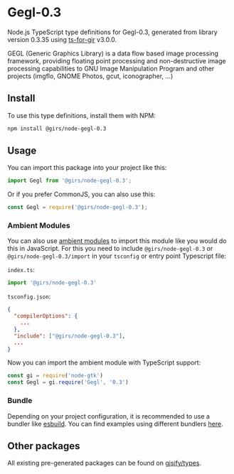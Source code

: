 
# Gegl-0.3

Node.js TypeScript type definitions for Gegl-0.3, generated from library version 0.3.35 using [ts-for-gir](https://github.com/gjsify/ts-for-gir) v3.0.0.

GEGL (Generic Graphics Library) is a data flow based image processing framework, providing floating point processing and non-destructive image processing capabilities to GNU Image Manipulation Program and other projects (imgflo, GNOME Photos, gcut, iconographer, …)

## Install

To use this type definitions, install them with NPM:
```bash
npm install @girs/node-gegl-0.3
```

## Usage

You can import this package into your project like this:
```ts
import Gegl from '@girs/node-gegl-0.3';
```

Or if you prefer CommonJS, you can also use this:
```ts
const Gegl = require('@girs/node-gegl-0.3');
```

### Ambient Modules

You can also use [ambient modules](https://github.com/gjsify/ts-for-gir/tree/main/packages/cli#ambient-modules) to import this module like you would do this in JavaScript.
For this you need to include `@girs/node-gegl-0.3` or `@girs/node-gegl-0.3/import` in your `tsconfig` or entry point Typescript file:

`index.ts`:
```ts
import '@girs/node-gegl-0.3'
```

`tsconfig.json`:
```json
{
  "compilerOptions": {
    ...
  },
  "include": ["@girs/node-gegl-0.3"],
  ...
}
```

Now you can import the ambient module with TypeScript support: 

```ts
const gi = require('node-gtk')
const Gegl = gi.require('Gegl', '0.3')
```


### Bundle

Depending on your project configuration, it is recommended to use a bundler like [esbuild](https://esbuild.github.io/). You can find examples using different bundlers [here](https://github.com/gjsify/ts-for-gir/tree/main/examples).

## Other packages

All existing pre-generated packages can be found on [gjsify/types](https://github.com/gjsify/types).

